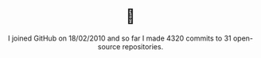 <h1 align="center">👋</h1>

<p align="center">
  I joined GitHub on 18/02/2010 and so far I made 4320 commits to 31 open-source repositories.
</p>
